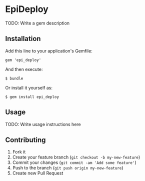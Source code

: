 # EpiDeploy

TODO: Write a gem description

## Installation

Add this line to your application's Gemfile:

    gem 'epi_deploy'

And then execute:

    $ bundle

Or install it yourself as:

    $ gem install epi_deploy

## Usage

TODO: Write usage instructions here

## Contributing

1. Fork it
2. Create your feature branch (`git checkout -b my-new-feature`)
3. Commit your changes (`git commit -am 'Add some feature'`)
4. Push to the branch (`git push origin my-new-feature`)
5. Create new Pull Request

